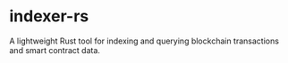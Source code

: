 # indexer-rs
A lightweight Rust tool for indexing and querying blockchain transactions and smart contract data.
